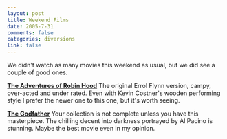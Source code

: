 ```yaml
--- 
layout: post
title: Weekend Films
date: 2005-7-31
comments: false
categories: diversions
link: false
---
```

We didn't watch as many movies this weekend as usual, but we did see a couple of good ones.

<strong><a href="http://imdb.com/title/tt0029843/" title="The Adventures of Robin Hood">The Adventures of Robin Hood</a></strong>
The original Errol Flynn version, campy, over-acted and under rated. Even with Kevin Costner's wooden performing style I prefer the newer one to this one, but it's worth seeing.

<strong><a href="http://imdb.com/title/tt0068646/" title="The Godfather">The Godfather</a></strong>
Your collection is not complete unless you have this masterpiece. The chilling decent into darkness portrayed by Al Pacino is stunning. Maybe the best movie even in my opinion.
